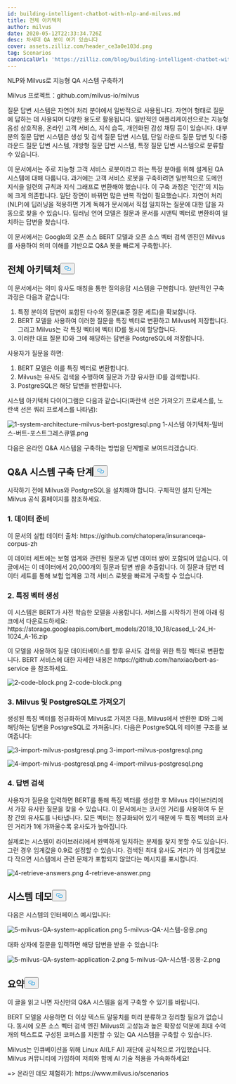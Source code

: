 ```yaml
---
id: building-intelligent-chatbot-with-nlp-and-milvus.md
title: 전체 아키텍처
author: milvus
date: 2020-05-12T22:33:34.726Z
desc: 차세대 QA 봇이 여기 있습니다
cover: assets.zilliz.com/header_ce3a0e103d.png
tag: Scenarios
canonicalUrl: 'https://zilliz.com/blog/building-intelligent-chatbot-with-nlp-and-milvus'
---
```

<custom-h1>NLP와 Milvus로 지능형 QA 시스템 구축하기</custom-h1><p>Milvus 프로젝트：github.com/milvus-io/milvus</p>
<p>질문 답변 시스템은 자연어 처리 분야에서 일반적으로 사용됩니다. 자연어 형태로 질문에 답하는 데 사용되며 다양한 용도로 활용됩니다. 일반적인 애플리케이션으로는 지능형 음성 상호작용, 온라인 고객 서비스, 지식 습득, 개인화된 감성 채팅 등이 있습니다. 대부분의 질문 답변 시스템은 생성 및 검색 질문 답변 시스템, 단일 라운드 질문 답변 및 다중 라운드 질문 답변 시스템, 개방형 질문 답변 시스템, 특정 질문 답변 시스템으로 분류할 수 있습니다.</p>
<p>이 문서에서는 주로 지능형 고객 서비스 로봇이라고 하는 특정 분야를 위해 설계된 QA 시스템에 대해 다룹니다. 과거에는 고객 서비스 로봇을 구축하려면 일반적으로 도메인 지식을 일련의 규칙과 지식 그래프로 변환해야 했습니다. 이 구축 과정은 '인간'의 지능에 크게 의존합니다. 일단 장면이 바뀌면 많은 반복 작업이 필요했습니다. 자연어 처리(NLP)에 딥러닝을 적용하면 기계 독해가 문서에서 직접 일치하는 질문에 대한 답을 자동으로 찾을 수 있습니다. 딥러닝 언어 모델은 질문과 문서를 시맨틱 벡터로 변환하여 일치하는 답변을 찾습니다.</p>
<p>이 문서에서는 Google의 오픈 소스 BERT 모델과 오픈 소스 벡터 검색 엔진인 Milvus를 사용하여 의미 이해를 기반으로 Q&amp;A 봇을 빠르게 구축합니다.</p>
<h2 id="Overall-Architecture" class="common-anchor-header">전체 아키텍처<button data-href="#Overall-Architecture" class="anchor-icon" translate="no">
      <svg translate="no"
        aria-hidden="true"
        focusable="false"
        height="20"
        version="1.1"
        viewBox="0 0 16 16"
        width="16"
      >
        <path
          fill="#0092E4"
          fill-rule="evenodd"
          d="M4 9h1v1H4c-1.5 0-3-1.69-3-3.5S2.55 3 4 3h4c1.45 0 3 1.69 3 3.5 0 1.41-.91 2.72-2 3.25V8.59c.58-.45 1-1.27 1-2.09C10 5.22 8.98 4 8 4H4c-.98 0-2 1.22-2 2.5S3 9 4 9zm9-3h-1v1h1c1 0 2 1.22 2 2.5S13.98 12 13 12H9c-.98 0-2-1.22-2-2.5 0-.83.42-1.64 1-2.09V6.25c-1.09.53-2 1.84-2 3.25C6 11.31 7.55 13 9 13h4c1.45 0 3-1.69 3-3.5S14.5 6 13 6z"
        ></path>
      </svg>
    </button></h2><p>이 문서에서는 의미 유사도 매칭을 통한 질의응답 시스템을 구현합니다. 일반적인 구축 과정은 다음과 같습니다:</p>
<ol>
<li>특정 분야의 답변이 포함된 다수의 질문(표준 질문 세트)을 확보합니다.</li>
<li>BERT 모델을 사용하여 이러한 질문을 특징 벡터로 변환하고 Milvus에 저장합니다. 그리고 Milvus는 각 특징 벡터에 벡터 ID를 동시에 할당합니다.</li>
<li>이러한 대표 질문 ID와 그에 해당하는 답변을 PostgreSQL에 저장합니다.</li>
</ol>
<p>사용자가 질문을 하면:</p>
<ol>
<li>BERT 모델은 이를 특징 벡터로 변환합니다.</li>
<li>Milvus는 유사도 검색을 수행하여 질문과 가장 유사한 ID를 검색합니다.</li>
<li>PostgreSQL은 해당 답변을 반환합니다.</li>
</ol>
<p>시스템 아키텍처 다이어그램은 다음과 같습니다(파란색 선은 가져오기 프로세스를, 노란색 선은 쿼리 프로세스를 나타냄):</p>
<p>
  
   <span class="img-wrapper"> <img translate="no" src="https://assets.zilliz.com/1_system_architecture_milvus_bert_postgresql_63de466754.png" alt="1-system-architecture-milvus-bert-postgresql.png" class="doc-image" id="1-system-architecture-milvus-bert-postgresql.png" />
   </span> <span class="img-wrapper"> <span>1-시스템 아키텍처-밀버스-버트-포스트그레스큐엘.png</span> </span></p>
<p>다음은 온라인 Q&amp;A 시스템을 구축하는 방법을 단계별로 보여드리겠습니다.</p>
<h2 id="Steps-to-Build-the-QA-System" class="common-anchor-header">Q&amp;A 시스템 구축 단계<button data-href="#Steps-to-Build-the-QA-System" class="anchor-icon" translate="no">
      <svg translate="no"
        aria-hidden="true"
        focusable="false"
        height="20"
        version="1.1"
        viewBox="0 0 16 16"
        width="16"
      >
        <path
          fill="#0092E4"
          fill-rule="evenodd"
          d="M4 9h1v1H4c-1.5 0-3-1.69-3-3.5S2.55 3 4 3h4c1.45 0 3 1.69 3 3.5 0 1.41-.91 2.72-2 3.25V8.59c.58-.45 1-1.27 1-2.09C10 5.22 8.98 4 8 4H4c-.98 0-2 1.22-2 2.5S3 9 4 9zm9-3h-1v1h1c1 0 2 1.22 2 2.5S13.98 12 13 12H9c-.98 0-2-1.22-2-2.5 0-.83.42-1.64 1-2.09V6.25c-1.09.53-2 1.84-2 3.25C6 11.31 7.55 13 9 13h4c1.45 0 3-1.69 3-3.5S14.5 6 13 6z"
        ></path>
      </svg>
    </button></h2><p>시작하기 전에 Milvus와 PostgreSQL을 설치해야 합니다. 구체적인 설치 단계는 Milvus 공식 홈페이지를 참조하세요.</p>
<h3 id="1-Data-preparation" class="common-anchor-header">1. 데이터 준비</h3><p>이 문서의 실험 데이터 출처: https://github.com/chatopera/insuranceqa-corpus-zh</p>
<p>이 데이터 세트에는 보험 업계와 관련된 질문과 답변 데이터 쌍이 포함되어 있습니다. 이 글에서는 이 데이터에서 20,000개의 질문과 답변 쌍을 추출합니다. 이 질문과 답변 데이터 세트를 통해 보험 업계용 고객 서비스 로봇을 빠르게 구축할 수 있습니다.</p>
<h3 id="2-Generate-feature-vectors" class="common-anchor-header">2. 특징 벡터 생성</h3><p>이 시스템은 BERT가 사전 학습한 모델을 사용합니다. 서비스를 시작하기 전에 아래 링크에서 다운로드하세요: https://storage.googleapis.com/bert_models/2018_10_18/cased_L-24_H-1024_A-16.zip</p>
<p>이 모델을 사용하여 질문 데이터베이스를 향후 유사도 검색을 위한 특징 벡터로 변환합니다. BERT 서비스에 대한 자세한 내용은 https://github.com/hanxiao/bert-as-service 을 참조하세요.</p>
<p>
  
   <span class="img-wrapper"> <img translate="no" src="https://assets.zilliz.com/2_code_block_e1b2021a91.png" alt="2-code-block.png" class="doc-image" id="2-code-block.png" />
   </span> <span class="img-wrapper"> <span>2-code-block.png</span> </span></p>
<h3 id="3-Import-to-Milvus-and-PostgreSQL" class="common-anchor-header">3. Milvus 및 PostgreSQL로 가져오기</h3><p>생성된 특징 벡터를 정규화하여 Milvus로 가져온 다음, Milvus에서 반환한 ID와 그에 해당하는 답변을 PostgreSQL로 가져옵니다. 다음은 PostgreSQL의 테이블 구조를 보여줍니다:</p>
<p>
  
   <span class="img-wrapper"> <img translate="no" src="https://assets.zilliz.com/3_import_milvus_postgresql_bb2a258c61.png" alt="3-import-milvus-postgresql.png" class="doc-image" id="3-import-milvus-postgresql.png" />
   </span> <span class="img-wrapper"> <span>3-import-milvus-postgresql.png</span> </span></p>
<p>
  
   <span class="img-wrapper"> <img translate="no" src="https://assets.zilliz.com/4_import_milvus_postgresql_2abc29a4c4.png" alt="4-import-milvus-postgresql.png" class="doc-image" id="4-import-milvus-postgresql.png" />
   </span> <span class="img-wrapper"> <span>4-import-milvus-postgresql.png</span> </span></p>
<h3 id="4-Retrieve-Answers" class="common-anchor-header">4. 답변 검색</h3><p>사용자가 질문을 입력하면 BERT를 통해 특징 벡터를 생성한 후 Milvus 라이브러리에서 가장 유사한 질문을 찾을 수 있습니다. 이 문서에서는 코사인 거리를 사용하여 두 문장 간의 유사도를 나타냅니다. 모든 벡터는 정규화되어 있기 때문에 두 특징 벡터의 코사인 거리가 1에 가까울수록 유사도가 높아집니다.</p>
<p>실제로는 시스템이 라이브러리에서 완벽하게 일치하는 문제를 찾지 못할 수도 있습니다. 그런 경우 임계값을 0.9로 설정할 수 있습니다. 검색된 최대 유사도 거리가 이 임계값보다 작으면 시스템에서 관련 문제가 포함되지 않았다는 메시지를 표시합니다.</p>
<p>
  
   <span class="img-wrapper"> <img translate="no" src="https://assets.zilliz.com/4_retrieve_answers_6424db1032.png" alt="4-retrieve-answers.png" class="doc-image" id="4-retrieve-answers.png" />
   </span> <span class="img-wrapper"> <span>4-retrieve-answer.png</span> </span></p>
<h2 id="System-Demonstration" class="common-anchor-header">시스템 데모<button data-href="#System-Demonstration" class="anchor-icon" translate="no">
      <svg translate="no"
        aria-hidden="true"
        focusable="false"
        height="20"
        version="1.1"
        viewBox="0 0 16 16"
        width="16"
      >
        <path
          fill="#0092E4"
          fill-rule="evenodd"
          d="M4 9h1v1H4c-1.5 0-3-1.69-3-3.5S2.55 3 4 3h4c1.45 0 3 1.69 3 3.5 0 1.41-.91 2.72-2 3.25V8.59c.58-.45 1-1.27 1-2.09C10 5.22 8.98 4 8 4H4c-.98 0-2 1.22-2 2.5S3 9 4 9zm9-3h-1v1h1c1 0 2 1.22 2 2.5S13.98 12 13 12H9c-.98 0-2-1.22-2-2.5 0-.83.42-1.64 1-2.09V6.25c-1.09.53-2 1.84-2 3.25C6 11.31 7.55 13 9 13h4c1.45 0 3-1.69 3-3.5S14.5 6 13 6z"
        ></path>
      </svg>
    </button></h2><p>다음은 시스템의 인터페이스 예시입니다:</p>
<p>
  
   <span class="img-wrapper"> <img translate="no" src="https://assets.zilliz.com/5_milvus_QA_system_application_e5860cee42.png" alt="5-milvus-QA-system-application.png" class="doc-image" id="5-milvus-qa-system-application.png" />
   </span> <span class="img-wrapper"> <span>5-milvus-QA-시스템-응용.png</span> </span></p>
<p>대화 상자에 질문을 입력하면 해당 답변을 받을 수 있습니다:</p>
<p>
  
   <span class="img-wrapper"> <img translate="no" src="https://assets.zilliz.com/5_milvus_QA_system_application_2_8064237e2a.png" alt="5-milvus-QA-system-application-2.png" class="doc-image" id="5-milvus-qa-system-application-2.png" />
   </span> <span class="img-wrapper"> <span>5-milvus-QA-시스템-응용-2.png</span> </span></p>
<h2 id="Summary" class="common-anchor-header">요약<button data-href="#Summary" class="anchor-icon" translate="no">
      <svg translate="no"
        aria-hidden="true"
        focusable="false"
        height="20"
        version="1.1"
        viewBox="0 0 16 16"
        width="16"
      >
        <path
          fill="#0092E4"
          fill-rule="evenodd"
          d="M4 9h1v1H4c-1.5 0-3-1.69-3-3.5S2.55 3 4 3h4c1.45 0 3 1.69 3 3.5 0 1.41-.91 2.72-2 3.25V8.59c.58-.45 1-1.27 1-2.09C10 5.22 8.98 4 8 4H4c-.98 0-2 1.22-2 2.5S3 9 4 9zm9-3h-1v1h1c1 0 2 1.22 2 2.5S13.98 12 13 12H9c-.98 0-2-1.22-2-2.5 0-.83.42-1.64 1-2.09V6.25c-1.09.53-2 1.84-2 3.25C6 11.31 7.55 13 9 13h4c1.45 0 3-1.69 3-3.5S14.5 6 13 6z"
        ></path>
      </svg>
    </button></h2><p>이 글을 읽고 나면 자신만의 Q&amp;A 시스템을 쉽게 구축할 수 있기를 바랍니다.</p>
<p>BERT 모델을 사용하면 더 이상 텍스트 말뭉치를 미리 분류하고 정리할 필요가 없습니다. 동시에 오픈 소스 벡터 검색 엔진 Milvus의 고성능과 높은 확장성 덕분에 최대 수억 개의 텍스트로 구성된 코퍼스를 지원할 수 있는 QA 시스템을 구축할 수 있습니다.</p>
<p>Milvus는 인큐베이션을 위해 Linux AI(LF AI) 재단에 공식적으로 가입했습니다. Milvus 커뮤니티에 가입하여 저희와 함께 AI 기술 적용을 가속화하세요!</p>
<p>=&gt; 온라인 데모 체험하기: https://www.milvus.io/scenarios</p>
